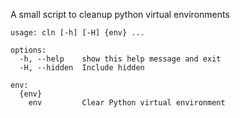 A small script to cleanup python virtual environments

```
usage: cln [-h] [-H] {env} ...

options:
  -h, --help    show this help message and exit
  -H, --hidden  Include hidden

env:
  {env}
    env         Clear Python virtual environment
```